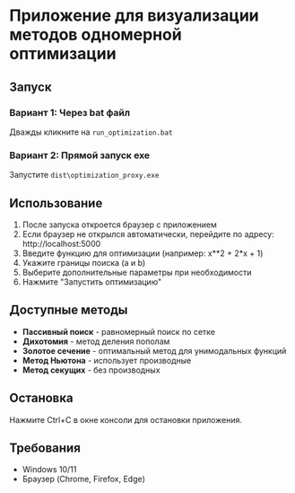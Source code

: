 # Приложение для визуализации методов одномерной оптимизации

## Запуск

### Вариант 1: Через bat файл
Дважды кликните на `run_optimization.bat`

### Вариант 2: Прямой запуск exe
Запустите `dist\optimization_proxy.exe`

## Использование

1. После запуска откроется браузер с приложением
2. Если браузер не открылся автоматически, перейдите по адресу: http://localhost:5000
3. Введите функцию для оптимизации (например: x**2 + 2*x + 1)
4. Укажите границы поиска (a и b)
5. Выберите дополнительные параметры при необходимости
6. Нажмите "Запустить оптимизацию"

## Доступные методы

- **Пассивный поиск** - равномерный поиск по сетке
- **Дихотомия** - метод деления пополам
- **Золотое сечение** - оптимальный метод для унимодальных функций
- **Метод Ньютона** - использует производные
- **Метод секущих** - без производных

## Остановка

Нажмите Ctrl+C в окне консоли для остановки приложения.

## Требования

- Windows 10/11
- Браузер (Chrome, Firefox, Edge)
